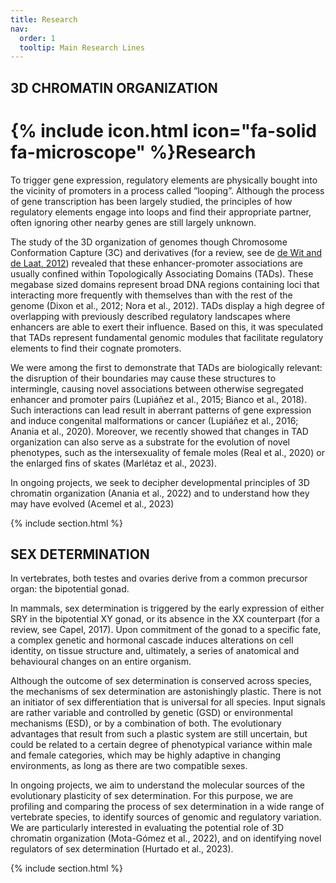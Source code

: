 ```yaml
---
title: Research
nav:
  order: 1
  tooltip: Main Research Lines
---
```

##  3D CHROMATIN ORGANIZATION

# {% include icon.html icon="fa-solid fa-microscope" %}Research

To trigger gene expression, regulatory elements are physically bought into the vicinity of promoters in a process called “looping”. Although the process of gene transcription has been largely studied, the principles of how regulatory elements engage into loops and find their appropriate partner, often ignoring other nearby genes are still largely unknown.

The study of the 3D organization of genomes though Chromosome Conformation Capture (3C) and derivatives (for a review, see de [de Wit and de Laat, 2012](https://pubmed.ncbi.nlm.nih.gov/22215806/)) revealed that these enhancer-promoter associations are usually confined within Topologically Associating Domains (TADs). These megabase sized domains represent broad DNA regions containing loci that interacting more frequently with themselves than with the rest of the genome (Dixon et al., 2012; Nora et al., 2012). TADs display a high degree of overlapping with previously described regulatory landscapes where enhancers are able to exert their influence. Based on this, it was speculated that TADs represent fundamental genomic modules that facilitate regulatory elements to find their cognate promoters. 

We were among the first to demonstrate that TADs are biologically relevant: the disruption of their boundaries may cause these structures to intermingle, causing novel associations between otherwise segregated enhancer and promoter pairs (Lupiáñez et al., 2015; Bianco et al., 2018). Such interactions can lead result in aberrant patterns of gene expression and induce congenital malformations or cancer (Lupiáñez et al., 2016; Anania et al., 2020). Moreover, we recently showed that changes in TAD organization can also serve as a substrate for the evolution of novel phenotypes, such as the intersexuality of female moles (Real et al., 2020) or the enlarged fins of skates (Marlétaz et al., 2023).

In ongoing projects, we seek to decipher developmental principles of 3D chromatin organization (Anania et al., 2022) and to understand how they may have evolved (Acemel et al., 2023) 

{% include section.html %}

## SEX DETERMINATION

In vertebrates, both testes and ovaries derive from a common precursor organ: the bipotential gonad.

In mammals, sex determination is triggered by the early expression of either SRY in the bipotential XY gonad, or its absence in the XX counterpart (for a review, see Capel, 2017). Upon commitment of the gonad to a specific fate, a complex genetic and hormonal cascade induces alterations on cell identity, on tissue structure and, ultimately, a series of anatomical and behavioural changes on an entire organism.

Although the outcome of sex determination is conserved across species, the mechanisms of sex determination are astonishingly plastic. There is not an initiator of sex differentiation that is universal for all species. Input signals are rather variable and controlled by genetic (GSD) or environmental mechanisms (ESD), or by a combination of both. The evolutionary advantages that result from such a plastic system are still uncertain, but could be related to a certain degree of phenotypical variance within male and female categories, which may be highly adaptive in changing environments, as long as there are two compatible sexes.

In ongoing projects, we aim to understand the molecular sources of the evolutionary plasticity of sex determination. For this purpose, we are profiling and comparing the process of sex determination in a wide range of vertebrate species, to identify sources of genomic and regulatory variation. We are particularly interested in evaluating the potential role of 3D chromatin organization (Mota-Gómez et al., 2022), and on identifying novel regulators of sex determination (Hurtado et al., 2023).

{% include section.html %}
